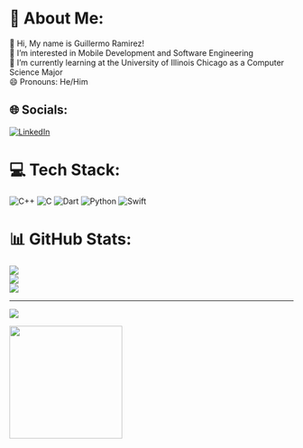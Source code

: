 # 💫 About Me:
👋 Hi, My name is Guillermo Ramirez!<br>👀 I’m interested in Mobile Development and Software Engineering<br>🌱 I’m currently learning at the University of Illinois Chicago as a Computer Science Major<br>😄 Pronouns: He/Him


## 🌐 Socials:
[![LinkedIn](https://img.shields.io/badge/LinkedIn-%230077B5.svg?logo=linkedin&logoColor=white)](https://linkedin.com/in/https://www.linkedin.com/in/guillermo-ramirez-iii/) 

# 💻 Tech Stack:
![C++](https://img.shields.io/badge/c++-%2300599C.svg?style=for-the-badge&logo=c%2B%2B&logoColor=white) ![C](https://img.shields.io/badge/c-%2300599C.svg?style=for-the-badge&logo=c&logoColor=white) ![Dart](https://img.shields.io/badge/dart-%230175C2.svg?style=for-the-badge&logo=dart&logoColor=white) ![Python](https://img.shields.io/badge/python-3670A0?style=for-the-badge&logo=python&logoColor=ffdd54) ![Swift](https://img.shields.io/badge/swift-F54A2A?style=for-the-badge&logo=swift&logoColor=white)
# 📊 GitHub Stats:
![](https://github-readme-stats.vercel.app/api?username=NinjaDogeBro&theme=dark&hide_border=false&include_all_commits=true&count_private=true)<br/>
![](https://nirzak-streak-stats.vercel.app/?user=NinjaDogeBro&theme=dark&hide_border=false)<br/>
![](https://github-readme-stats.vercel.app/api/top-langs/?username=NinjaDogeBro&theme=dark&hide_border=false&include_all_commits=true&count_private=true&layout=compact)

---
[![](https://visitcount.itsvg.in/api?id=NinjaDogeBro&icon=0&color=0)](https://visitcount.itsvg.in)

<!-- Proudly created with GPRM ( https://gprm.itsvg.in ) -->

<img src="https://media0.giphy.com/media/v1.Y2lkPTc5MGI3NjExdHpwazVscnoweWljOGdqMHJ4ZGNnOGU5OGMxdDdudXFqYXlubGVyeiZlcD12MV9pbnRlcm5hbF9naWZfYnlfaWQmY3Q9Zw/kpO9OeWJMUcLu65wo7/giphy.gif" align="center" width="200px" height="200px">
<!---
NinjaDogeBro/NinjaDogeBro is a ✨ special ✨ repository because its `README.md` (this file) appears on your GitHub profile.
You can click the Preview link to take a look at your changes.
--->
